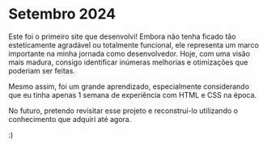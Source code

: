 # Setembro 2024

Este foi o primeiro site que desenvolvi!
Embora não tenha ficado tão esteticamente agradável ou totalmente funcional, ele representa um marco importante na minha jornada como desenvolvedor.
Hoje, com uma visão mais madura, consigo identificar inúmeras melhorias e otimizações que poderiam ser feitas.

Mesmo assim, foi um grande aprendizado, especialmente considerando que eu tinha apenas 1 semana de experiência com HTML e CSS na época.

No futuro, pretendo revisitar esse projeto e reconstruí-lo utilizando o conhecimento que adquiri até agora.

:)

